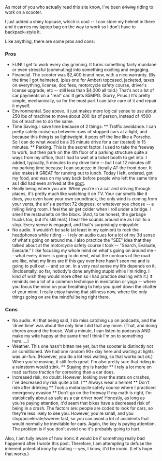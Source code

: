<!--
.. title: Scootering to work is awesome.
.. date: 2008/05/08 13:37
.. slug: index
.. tags:
.. link:
.. description:
-->

As most of you who actually read this site know, I've been <del>driving</del> riding to work on a scooter.

I just added a shiny topcase, which is cool -- I can store my helmet in there and it carries my laptop bag on the way to work so I don't have to backpack-style it.

Like anything, there are some pros and cons:

### Pros
* FUN! I get to work every day grinning. It turns something fairly mundane or even stressful (commuting) into something exciting and engaging.
* Financial. The scooter was $2,400 brand new, with a nice warranty. (By the time I got helmeted, (plus one for Amber) topcased, jacketed, taxes on everything, license, doc fees, motorcycle safety course, driver's license upgrade, etc -- still less than $4,000 all told.) That's not a lot of car payments on a "real" car. It gets 85MPG. (Sorry, Prius.) It's pretty simple, mechanically, so for the most part I can take care of it and repair it myself.
* Environmental. See above. It just makes more logical sense to use about 250 lbs of machine to move about 200 lbs of person, instead of 4500 lbs of machine to do the same.
* Time Saving. I save time because of 2 things:
** Traffic avoidance. I can pretty safely cruise up between rows of stopped cars at a light, and because this thing is so lightweight, it pops off the line like a Porsche. So I can do what would be a 35 minute drive for a car (tested) in 15 minutes.
** Parking. This is the secret factor. I used to take the freeway to work, but then park on the 4th floor of a parking structure quite a ways from my office, that I had to wait at a ticket booth to get into. I added, typically, 5 minutes to my drive time -- but I cut 12 minutes off my parking time because I can squeeze in literally AT the front door. It also makes it GREAT for running out to lunch. Today I left, ordered, got my food, and was on my way back before people who left the same time as I did had even arrived at the [spot](http://mikeyhateseverything.blogspot.com/2008/01/lets-be-frank-culver-city.html).
* Really being where you are. When you're in a car and driving through places, it's pretty much like watching it on TV. Your car smells like it does, you even have your own soundtrack, the only wind is coming from your vents, the air's a perfect 72 degrees, or whatever you choose -- a rolling living room. I feel the air get colder when I roll under a bridge. I smell the restaurants on the block. (And, to be honest, the garbage trucks too, but it's still real.) I hear the sounds around me as I roll to a stop. Every sense is engaged, and that's surprisingly enjoyable. 
* No audio. It wouldn't be safe (at least in my opinion) to rock the headphones while riding -- I rely on audio cues for a lot of my 3d sense of what's going on around me. I also practice the "SEE" idea that they talked about at the motorcycle safety course I took -- "Search, Evaluate, Execute." I like focusing my whole mind on what's going on around me -- what every driver is going to do next, what the contours of the road are like, what my lines are if this guy over here hasn't seen me and is going to pull out -- and so on. In a very real sense my life depends on it. (Incidentally, so far, nobody's done anything stupid while I'm riding. I kind of wish they would more often so I had practice dealing with it.) It reminds me a lot of a common technique in meditation or yoga -- where you focus the mind on your breathing to help you quiet down the chatter of your mind. I really enjoy having that stillness now, where the only things going on are the mindful being right there.

### Cons
* No audio. All that being said, I do miss catching up on podcasts, and the 'drive time' was about the only time I did that any more. (That, and doing chores around the house. Wait a minute, I can listen to podcasts AND make my wife happy at the same time! I think I'm on to something here.....)
* Weather. This one hasn't bitten me yet, but the scooter is distinctly not air conditioned. We had one random 90+ day here and waiting at lights was un-fun. (However, you do a lot less waiting, so that works out ok.) When you're moving, it still feels great. I'm also pretty sure that riding in a rainstorm would stink.
** Staying dry is harder
** I rely a lot more on road surface traction for cornering than a car does.
* Increased risk, no doubt. However, looking over the stats on crashes, I've decreased my risk quite a bit. I
** Always wear a helmet
** Don't ride after drinking
** Took a motorcycle safety course where I practiced emergency evasion
** Don't go on the freeway
If my math is right, I'm statistically about as safe as a car driver now!
Honestly, as long as you're paying attention, it'd seem that bikes have a decreased risk of being in a crash. The factors are: people are coded to look for cars, so they're less likely to see you. However, you're small, and you stop/accelerate/swerve fast, so you can avoid a lot of accidents that would normally be inevitable for cars. Again, the key is paying attention. The problem is if you don't avoid one it's probably going to hurt.

Also, I am fully aware of how ironic it would be if something really bad happened after I wrote this post. Therefore, I am attempting to defuse the inherent potential irony by stating -- yes, I know, it'd be ironic. (Let's hope that works.)
